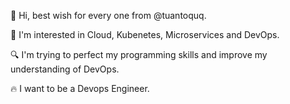 👋 Hi, best wish for every one from @tuantoquq.

🧐 I'm interested in Cloud, Kubenetes, Microservices and DevOps.

🔍 I'm trying to perfect my programming skills and improve my understanding of DevOps.

🔥 I want to be a Devops Engineer.
